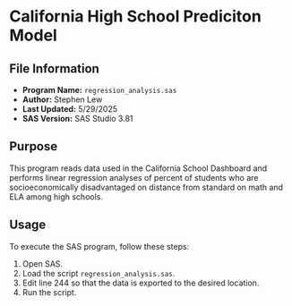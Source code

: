 # California High School Prediciton Model

## File Information
- **Program Name:** `regression_analysis.sas`
- **Author:** Stephen Lew
- **Last Updated:** 5/29/2025
- **SAS Version:** SAS Studio 3.81

## Purpose
This program reads data used in the California School Dashboard and performs linear regression analyses of percent of students who are socioeconomically disadvantaged on distance from standard on math and ELA among high schools.

## Usage
To execute the SAS program, follow these steps:
1. Open SAS.
2. Load the script `regression_analysis.sas`.
3. Edit line 244 so that the data is exported to the desired location.
4. Run the script.
